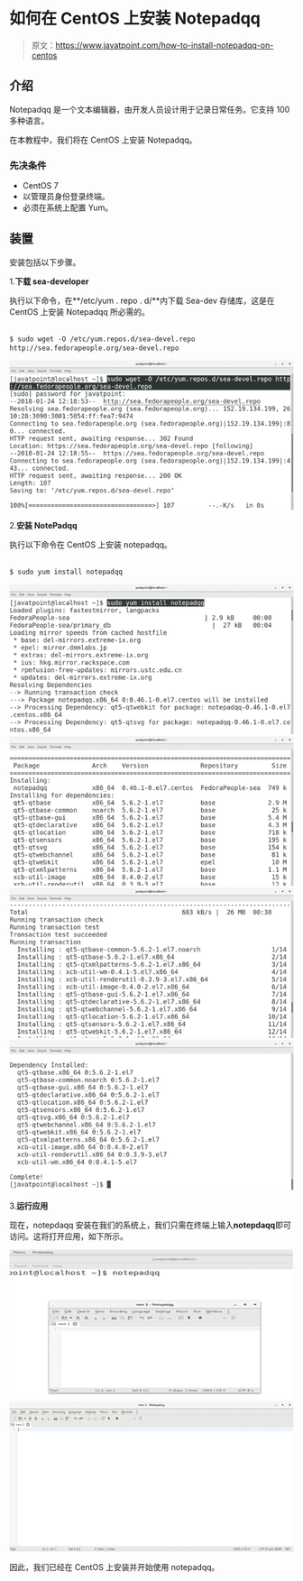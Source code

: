 # 如何在 CentOS 上安装 Notepadqq

> 原文：<https://www.javatpoint.com/how-to-install-notepadqq-on-centos>

## 介绍

Notepadqq 是一个文本编辑器，由开发人员设计用于记录日常任务。它支持 100 多种语言。

在本教程中，我们将在 CentOS 上安装 Notepadqq。

### 先决条件

*   CentOS 7
*   以管理员身份登录终端。
*   必须在系统上配置 Yum。

## 装置

安装包括以下步骤。

1.**下载 sea-developer**

执行以下命令，在**/etc/yum . repo . d/**内下载 Sea-dev 存储库，这是在 CentOS 上安装 Notepadqq 所必需的。

```

$ sudo wget -O /etc/yum.repos.d/sea-devel.repo http://sea.fedorapeople.org/sea-devel.repo 

```

![CentOS How to Install Notepadqq on CentOS](img/63c91dc4493745d724ac767ee9ca98db.png)

2.**安装 NotePadqq**

执行以下命令在 CentOS 上安装 notepadqq。

```

$ sudo yum install notepadqq

```

![CentOS How to Install Notepadqq on CentOS1](img/e940d61c869e8e5693dbf375109be961.png) ![CentOS How to Install Notepadqq on CentOS2](img/ab0684ae9d33c7a618fc77ccda5b3205.png) ![CentOS How to Install Notepadqq on CentOS3](img/f268765c2a937d4088fc1f56e435b88d.png) ![CentOS How to Install Notepadqq on CentOS4](img/77566b51f88a76b88e68c8b06f3e0a5b.png)

3.**运行应用**

现在，notepdaqq 安装在我们的系统上，我们只需在终端上输入**notepdaqq**即可访问。这将打开应用，如下所示。

![CentOS How to Install Notepadqq on CentOS5](img/3d6f9501080b77b46d1c4340e9576def.png) ![CentOS How to Install Notepadqq on CentOS6](img/8c16c4a09ba43aba50dcf290f1f8fd38.png)

因此，我们已经在 CentOS 上安装并开始使用 notepadqq。